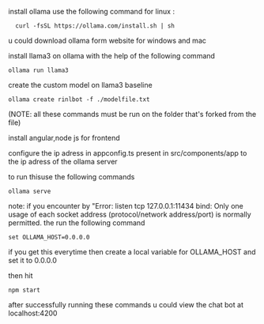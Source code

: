 install ollama 
    use the following command for linux :
    
      curl -fsSL https://ollama.com/install.sh | sh
      
   u could download ollama form website for windows and mac

install llama3 on ollama with the help of the following command

    ollama run llama3

create the custom model on llama3 baseline

    ollama create rinlbot -f ./modelfile.txt
  
  (NOTE: all these commands must be run on the folder that's forked from the file)

install angular,node js for frontend

configure the ip adress in appconfig.ts present in src/components/app to the ip adress of the ollama server


to run thisuse the following commands

    ollama serve

 note: if you encounter by "Error: listen tcp 127.0.0.1:11434 bind: Only one usage of each socket address (protocol/network address/port) is normally permitted. the run the following command
 
    set OLLAMA_HOST=0.0.0.0
if you get this everytime then create a local variable for OLLAMA_HOST and set it to 0.0.0.0

then hit

    
    npm start

after successfully running these commands u could view the chat bot at localhost:4200
